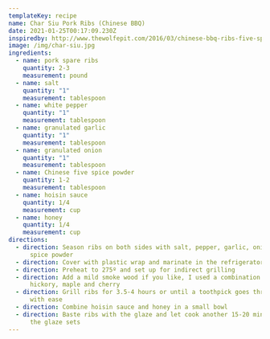 ```yaml
---
templateKey: recipe
name: Char Siu Pork Ribs (Chinese BBQ)
date: 2021-01-25T00:17:09.230Z
inspiredby: http://www.thewolfepit.com/2016/03/chinese-bbq-ribs-five-spice-pork-spare.html
image: /img/char-siu.jpg
ingredients:
  - name: pork spare ribs
    quantity: 2-3
    measurement: pound
  - name: salt
    quantity: "1"
    measurement: tablespoon
  - name: white pepper
    quantity: "1"
    measurement: tablespoon
  - name: granulated garlic
    quantity: "1"
    measurement: tablespoon
  - name: granulated onion
    quantity: "1"
    measurement: tablespoon
  - name: Chinese five spice powder
    quantity: 1-2
    measurement: tablespoon
  - name: hoisin sauce
    quantity: 1/4
    measurement: cup
  - name: honey
    quantity: 1/4
    measurement: cup
directions:
  - direction: Season ribs on both sides with salt, pepper, garlic, onion and five
      spice powder
  - direction: Cover with plastic wrap and marinate in the refrigerator 2-4 hours
  - direction: Preheat to 275º and set up for indirect grilling
  - direction: Add a mild smoke wood if you like, I used a combination of apple,
      hickory, maple and cherry
  - direction: Grill ribs for 3.5-4 hours or until a toothpick goes through the meat
      with ease
  - direction: Combine hoisin sauce and honey in a small bowl
  - direction: Baste ribs with the glaze and let cook another 15-20 minutes or until
      the glaze sets
---
```


